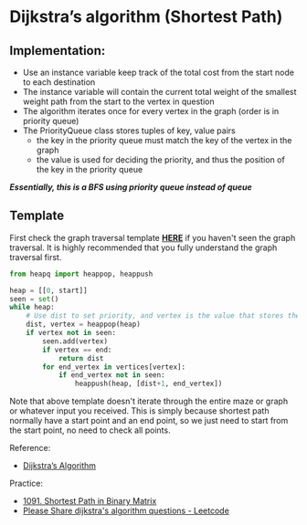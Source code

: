 # Dijkstra’s algorithm (Shortest Path)

## Implementation:

- Use an instance variable keep track of the total cost from the start node to each destination
- The instance variable will contain the current total weight of the smallest weight path from the start to the vertex in question
- The algorithm iterates once for every vertex in the graph (order is in priority queue)
- The PriorityQueue class stores tuples of key, value pairs
    - the key in the priority queue must match the key of the vertex in the graph
    - the value is used for deciding the priority, and thus the position of the key in the priority queue


***Essentially, this is a BFS using priority queue instead of queue***

## Template

First check the graph traversal template [**HERE**](./graph_traversal.md) if you haven't seen the graph traversal. It is highly recommended that you fully understand the graph traversal first.

```python
from heapq import heappop, heappush

heap = [[0, start]]
seen = set()
while heap:
    # Use dist to set priority, and vertex is the value that stores the info
    dist, vertex = heappop(heap)  
    if vertex not in seen:
        seen.add(vertex)
        if vertex == end:
            return dist
        for end_vertex in vertices[vertex]:
            if end_vertex not in seen:
                heappush(heap, [dist+1, end_vertex])
```

Note that above template doesn't iterate through the entire maze or graph or whatever input you received. 
This is simply because shortest path normally have a start point and an end point, so we just need to start from the start point, no need to check all points.


Reference:

- [Dijkstra’s Algorithm](https://runestone.academy/runestone/books/published/pythonds/Graphs/DijkstrasAlgorithm.html)

Practice:

- [1091. Shortest Path in Binary Matrix](https://leetcode.com/problems/shortest-path-in-binary-matrix/)
- [Please Share dijkstra's algorithm questions - Leetcode](https://leetcode.com/discuss/interview-question/731911/please-share-dijkstras-algorithm-questions)
